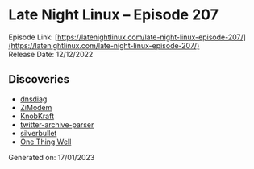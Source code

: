 # Late Night Linux – Episode 207
Episode Link: [https://latenightlinux.com/late-night-linux-episode-207/](https://latenightlinux.com/late-night-linux-episode-207/)  
Release Date: 12/12/2022
## Discoveries
* [dnsdiag](https://github.com/farrokhi/dnsdiag)
* [ZiModem](https://github.com/bozimmerman/Zimodem)
* [KnobKraft](https://github.com/christofmuc/KnobKraft-orm)
* [twitter-archive-parser](https://github.com/timhutton/twitter-archive-parser)
* [silverbullet](https://silverbullet.md/)
* [One Thing Well](https://onethingwell.org/)

Generated on: 17/01/2023